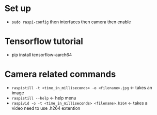 
# Set up
- `sudo raspi-config` then interfaces then camera then enable

# Tensorflow tutorial
- pip install tensorflow-aarch64

# Camera related commands
- `raspistill -t <time_in_milliseconds> -o <filename>.jpg` <- takes an image
- `raspistill --help` <- help menu
- `raspivid -o -t <time_in_milliseconds> <filename>.h264` <- takes a video need to use .h264 extention
